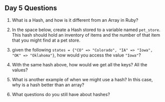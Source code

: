 ## Day 5 Questions

1. What is a Hash, and how is it different from an Array in Ruby?

1. In the space below, create a Hash stored to a variable named `pet_store`.  This hash should hold an inventory of items and the number of that item that you might find at a pet store.

1. given the following `states = {"CO" => "Colorado", "IA" => "Iowa", "OK" => "Oklahoma"}`, how would you access the value `"Iowa"`?

1. With the same hash above, how would we get all the keys?  All the values?

1. What is another example of when we might use a hash?  In this case, why is a hash better than an array?

1. What questions do you still have about hashes?
